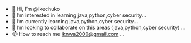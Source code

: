 - 👋 Hi, I’m @ikechuko
- 👀 I’m interested in learning java,python,cyber security...
- 🌱 I’m currently learning java,python,cyber security...
- 💞️ I’m looking to collaborate on this areas (java,python,cyber security) ...
- 📫 How to reach me iknwa2000@gmail.com ...

<!---
ikechuko/ikechuko is a ✨ special ✨ repository because its `README.md` (this file) appears on your GitHub profile.
You can click the Preview link to take a look at your changes.

--->
